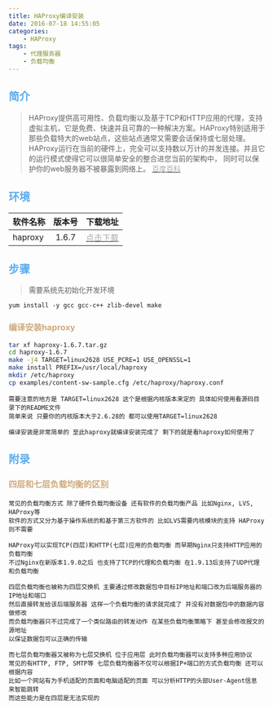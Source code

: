 ```yaml
---
title: HAProxy编译安装
date: 2016-07-18 14:55:05
categories: 
    - HAProxy
tags:
    - 代理服务器
    - 负载均衡
---
```

## <font color='#5CACEE'>简介</font>
> HAProxy提供高可用性、负载均衡以及基于TCP和HTTP应用的代理，支持虚拟主机，它是免费、快速并且可靠的一种解决方案。HAProxy特别适用于那些负载特大的web站点，这些站点通常又需要会话保持或七层处理。HAProxy运行在当前的硬件上，完全可以支持数以万计的并发连接。并且它的运行模式使得它可以很简单安全的整合进您当前的架构中， 同时可以保护你的web服务器不被暴露到网络上。
[<font color='#AAAAAA'>百度百科</font>](http://baike.baidu.com/view/2480120.htm)
<!-- more -->

	
## <font color='#5CACEE'>环境</font>
|软件名称|版本号|下载地址|
|-|:-:|-:|
|haproxy|1.6.7|[<font color='#AAAAAA'>点击下载</font>](http://www.haproxy.org/download/1.6/src/haproxy-1.6.7.tar.gz)|

## <font color='#5CACEE'>步骤</font>
> 需要系统先初始化开发环境

    yum install -y gcc gcc-c++ zlib-devel make

### <font color='#CDAA7D'>编译安装haproxy</font>

```bash
tar xf haproxy-1.6.7.tar.gz
cd haproxy-1.6.7
make -j4 TARGET=linux2628 USE_PCRE=1 USE_OPENSSL=1
make install PREFIX=/usr/local/haproxy
mkdir /etc/haproxy
cp examples/content-sw-sample.cfg /etc/haproxy/haproxy.conf
```
    需要注意的地方是 TARGET=linux2628 这个是根据内核版本来定的 具体如何使用看源码目录下的README文件
    简单来说 只要你的内核版本大于2.6.28的 都可以使用TARGET=linux2628
    
    编译安装是非常简单的 至此haproxy就编译安装完成了 剩下的就是看haproxy如何使用了 

   

## <font color='#5CACEE'>附录</font>
    
### <font color='#CDAA7D'>四层和七层负载均衡的区别</font>

    常见的负载均衡方式 除了硬件负载均衡设备 还有软件的负载均衡产品 比如Nginx, LVS, HAProxy等
    软件的方式又分为基于操作系统的和基于第三方软件的 比如LVS需要内核模块的支持 HAProxy则不需要
    
    HAProxy可以实现TCP(四层)和HTTP(七层)应用的负载均衡 而早期Nginx只支持HTTP应用的负载均衡
    不过Nginx在新版本1.9.0之后 也支持了TCP的代理和负载均衡 在1.9.13后支持了UDP代理和负载均衡
    
    四层负载均衡也被称为四层交换机 主要通过修改数据包中目标IP地址和端口改为后端服务器的IP地址和端口
    然后直接转发给该后端服务器 这样一个负载均衡的请求就完成了 并没有对数据包中的数据内容做修改
    而负载均衡器只不过完成了一个类似路由的转发动作 在某些负载均衡策略下 甚至会修改报文的源地址
    以保证数据包可以正确的传输
    
    而七层负载均衡器又被称为七层交换机 位于应用层 此时负载均衡器可以支持多种应用协议 
    常见的有HTTP, FTP, SMTP等 七层负载均衡器不仅可以根据IP+端口的方式负载均衡 还可以根据内容
    比如一个网站有为手机适配的页面和电脑适配的页面 可以分析HTTP的头部User-Agent信息 来智能跳转
    而这些能力是在四层是无法实现的
    
    
    
    
